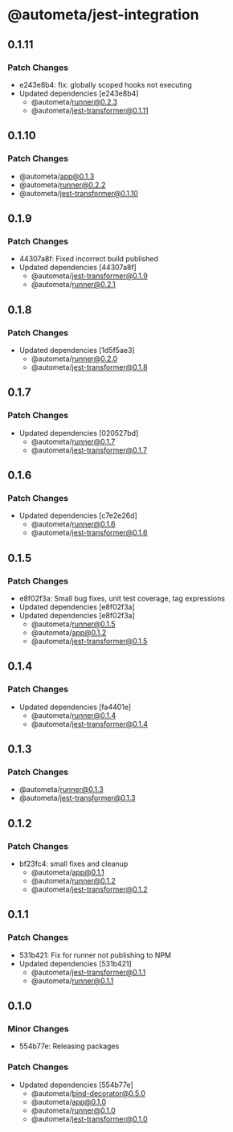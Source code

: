 # @autometa/jest-integration

## 0.1.11

### Patch Changes

- e243e8b4: fix: globally scoped hooks not executing
- Updated dependencies [e243e8b4]
  - @autometa/runner@0.2.3
  - @autometa/jest-transformer@0.1.11

## 0.1.10

### Patch Changes

- @autometa/app@0.1.3
- @autometa/runner@0.2.2
- @autometa/jest-transformer@0.1.10

## 0.1.9

### Patch Changes

- 44307a8f: Fixed incorrect build published
- Updated dependencies [44307a8f]
  - @autometa/jest-transformer@0.1.9
  - @autometa/runner@0.2.1

## 0.1.8

### Patch Changes

- Updated dependencies [1d5f5ae3]
  - @autometa/runner@0.2.0
  - @autometa/jest-transformer@0.1.8

## 0.1.7

### Patch Changes

- Updated dependencies [020527bd]
  - @autometa/runner@0.1.7
  - @autometa/jest-transformer@0.1.7

## 0.1.6

### Patch Changes

- Updated dependencies [c7e2e26d]
  - @autometa/runner@0.1.6
  - @autometa/jest-transformer@0.1.6

## 0.1.5

### Patch Changes

- e8f02f3a: Small bug fixes, unit test coverage, tag expressions
- Updated dependencies [e8f02f3a]
- Updated dependencies [e8f02f3a]
  - @autometa/runner@0.1.5
  - @autometa/app@0.1.2
  - @autometa/jest-transformer@0.1.5

## 0.1.4

### Patch Changes

- Updated dependencies [fa4401e]
  - @autometa/runner@0.1.4
  - @autometa/jest-transformer@0.1.4

## 0.1.3

### Patch Changes

- @autometa/runner@0.1.3
- @autometa/jest-transformer@0.1.3

## 0.1.2

### Patch Changes

- bf23fc4: small fixes and cleanup
  - @autometa/app@0.1.1
  - @autometa/runner@0.1.2
  - @autometa/jest-transformer@0.1.2

## 0.1.1

### Patch Changes

- 531b421: Fix for runner not publishing to NPM
- Updated dependencies [531b421]
  - @autometa/jest-transformer@0.1.1
  - @autometa/runner@0.1.1

## 0.1.0

### Minor Changes

- 554b77e: Releasing packages

### Patch Changes

- Updated dependencies [554b77e]
  - @autometa/bind-decorator@0.5.0
  - @autometa/app@0.1.0
  - @autometa/runner@0.1.0
  - @autometa/jest-transformer@0.1.0
